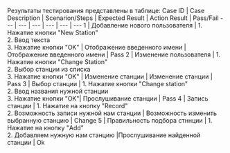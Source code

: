 ﻿Результаты тестирования представлены в таблице:
Case ID | Case Description | Scenarion/Steps | Expected Result | Action Result | Pass/Fail
--- | --- | --- | --- | --- | ---
1 | Добавление нового пользователя | 1. Нажатие кнопки "New  Station" <br> 2. Ввод текста <br> 3. Нажатие кнопки "OK" | Отображение введенного имени | Отображение введенного имени | Pass
2 | Изменение пользователя | 1. Нажатие кнопки "Change Station" <br> 2. Выбор станции из списка <br> 3. Нажатие кнопки "OK" | Изменение станции | Изменение станции | Pass
3 | Выбор станции | 1. Нажатие кнопки "Change station" <br> 2. Ввод названия нужной станции <br> 3. Нажатие кнопки "OK"| Прослушивание станции | Pass
4 | Запись станции | 1. Нажатие на кнопку "Record" <br> 2. Возможность записи нужной нам станции |  Возможность изменить выбранную станцию  | Change
5 | Правильность подбора стннции | 1. Нажатие на кнопку "Add" <br> 2. Добавляем нужную нам станцию |Прослушивание найденной станции | Ok
